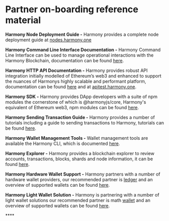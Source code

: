 # Partner on-boarding reference material

**Harmony Node Deployment Guide -** Harmony provides a complete node deployment guide at [nodes.harmony.one](https://nodes.harmony.one/)

**Harmony Command Line Interface Documentation -** Harmony Command Line Interface can be used to manage operational interactions with the Harmony Blockchain, documentation can be found [here](../../archived-obsolete/harmony-docs-archives/using-the-harmony-cli-tool/).

**Harmony HTTP API Documentation -** Harmony provides robust API integration initially modelled of Ethereum’s web3 and enhanced to support the nuances of Harmonys highly scalable and performant platform, documentation can be found [here](../../developers-2/api/methods/) and at [apitest.harmony.one](https://apitest.harmony.one/).

**Harmony SDK -** Harmony provides DApp developers with a suite of npm modules the cornerstone of which is @harmonyjs/core, Harmony's equivalent of Ethereum web3, npm modules can be found [here](https://www.npmjs.com/search?q=%40harmony-js).

**Harmony Sending Transaction Guide -** Harmony provides a number of tutorials including a guide to sending transactions to Harmony, tutorials can be found [here](../../archived-obsolete/harmony-docs-archives/using-the-harmony-cli-tool/creating-sending-transactions.md).

**Harmony Wallet Management Tools -** Wallet management tools are available the Harmony CLI, which is documented [here](../../archived-obsolete/harmony-docs-archives/using-the-harmony-cli-tool/).

**Harmony Explorer -** Harmony provides a blockchain explorer to review accounts, transactions, blocks, shards and node information, it can be found [here](https://explorer.harmony.one/#/).

**Harmony Hardware Wallet Support -** Harmony partners with a number of hardware wallet providers, our recommended partner is [ledger](https://www.ledger.com/) and an overview of supported wallets can be found [here](../../archived-obsolete/harmony-docs-archives/wallets/).

**Harmony Light Wallet Solution -** Harmony is partnering with a number of light wallet solutions our recommended partner is math [wallet](https://www.mathwallet.org/en/) and an overview of supported wallets can be found [here](../../archived-obsolete/harmony-docs-archives/wallets/).

\*\*\*\*

